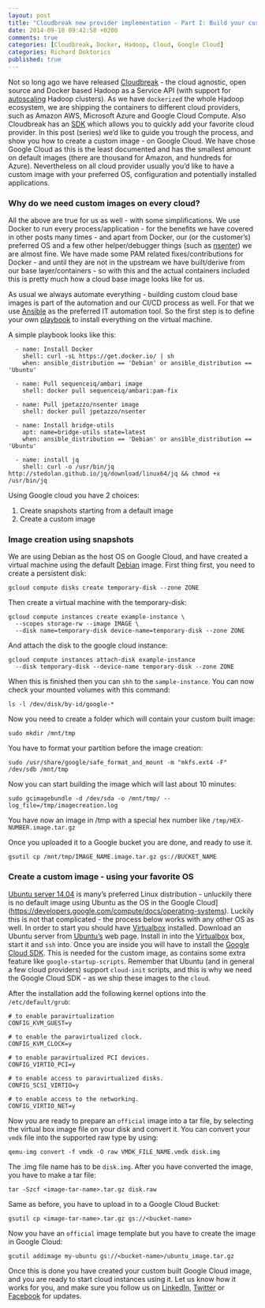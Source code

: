 ```yaml
---
layout: post
title: "Cloudbreak new provider implementation - Part I: Build your custom image"
date: 2014-09-18 09:42:58 +0200
comments: true
categories: [Cloudbreak, Docker, Hadoop, Cloud, Google Cloud]
categories: Richard Doktorics
published: true
---
```


Not so long ago we have released [Cloudbreak](http://blog.sequenceiq.com/blog/2014/07/18/announcing-cloudbreak/) - the cloud agnostic, open source and Docker based Hadoop as a Service API (with support for [autoscaling](http://blog.sequenceiq.com/blog/2014/08/27/announcing-periscope/) Hadoop clusters). As we have `dockerized` the whole Hadoop ecosystem, we are shipping the containers to different cloud providers, such as Amazon AWS, Microsoft Azure and Google Cloud Compute. Also Cloudbreak has an [SDK](http://sequenceiq.com/cloudbreak/#add-new-cloud-providers) which allows you to quickly add your favorite cloud provider. In this post (series) we’d like to guide you trough the process, and show you how to create a custom image - on Google Cloud. We have chose Google Cloud as this is the least documented and has the smallest amount on default images (there are thousand for Amazon, and hundreds for Azure). Nevertheless on all cloud provider usually you’d like to have a custom image with your preferred OS, configuration and potentially installed applications.

<!-- more -->

### Why do we need custom images on every cloud?

All the above are true for us as well - with some simplifications. We use Docker to run every process/application - for the benefits we have covered in other posts many times - and apart from Docker, our (or the customer’s) preferred OS and a few other helper/debugger things (such as [nsenter](https://registry.hub.docker.com/u/jpetazzo/nsenter/)) 
we are almost fine. We have made some PAM related fixes/contributions for Docker - and until they are not in the upstream we have built/derive from our base layer/containers - so with this and the actual containers included this is pretty much how a cloud base image looks like for us.

As usual we always automate everything - building custom cloud base images is part of the automation and our CI/CD process as well. For that we use [Ansible](http://www.ansible.com/home) as the preferred IT automation tool. So the first step is to define your own [playbook](http://docs.ansible.com/playbooks.html) to install everything on the virtual machine.

A simple playbook looks like this:

```
  - name: Install Docker
    shell: curl -sL https://get.docker.io/ | sh
    when: ansible_distribution == 'Debian' or ansible_distribution == 'Ubuntu'

  - name: Pull sequenceiq/ambari image
    shell: docker pull sequenceiq/ambari:pam-fix

  - name: Pull jpetazzo/nsenter image
    shell: docker pull jpetazzo/nsenter

  - name: Install bridge-utils
    apt: name=bridge-utils state=latest
    when: ansible_distribution == 'Debian' or ansible_distribution == 'Ubuntu'

  - name: install jq
    shell: curl -o /usr/bin/jq http://stedolan.github.io/jq/download/linux64/jq && chmod +x /usr/bin/jq

```

Using Google cloud you have 2 choices:

  1. Create snapshots starting from a default image
  2. Create a custom image 

### Image creation using snapshots

We are using Debian as the host OS on Google Cloud, and have created a virtual machine using the default [Debian](https://developers.google.com/compute/docs/operating-systems#backported_debian_7_wheezy) image. First thing first, you need to create a persistent disk:

```
gcloud compute disks create temporary-disk --zone ZONE
```

Then create a virtual machine with the temporary-disk:

```
gcloud compute instances create example-instance \
  --scopes storage-rw --image IMAGE \
  --disk name=temporary-disk device-name=temporary-disk --zone ZONE
```

And attach the disk to the google cloud instance:

```
gcloud compute instances attach-disk example-instance
  --disk temporary-disk --device-name temporary-disk --zone ZONE
```

When this is finished then you can `shh` to the `sample-instance`. You can now check your mounted volumes with this command:

```
ls -l /dev/disk/by-id/google-*
```

Now you need to create a folder which will contain your custom built image:

```
sudo mkdir /mnt/tmp
```

You have to format your partition before the image creation:

```
sudo /usr/share/google/safe_format_and_mount -m "mkfs.ext4 -F" /dev/sdb /mnt/tmp
```

Now you can start building the image which will last about 10 minutes:

```
sudo gcimagebundle -d /dev/sda -o /mnt/tmp/ --log_file=/tmp/imagecreation.log
```

You have now an image in /tmp with a special hex number like `/tmp/HEX-NUMBER.image.tar.gz`

Once you uploaded it to a Google bucket you are done, and ready to use it.

```
gsutil cp /mnt/tmp/IMAGE_NAME.image.tar.gz gs://BUCKET_NAME
```

### Create a custom image - using your favorite OS

[Ubuntu server 14.04](http://www.ubuntu.com/download/server) is many’s preferred Linux distribution - unluckily there is no default image using Ubuntu as the OS in the Google Cloud](https://developers.google.com/compute/docs/operating-systems). Luckily this is not that complicated - the process below works with any other OS as well. In order to start you should have [Virtualbox](https://www.virtualbox.org/) installed. Download an Ubuntu server from [Ubuntu’s](http://www.ubuntu.com/server) web page.
Install in into the [Virtualbox](https://www.virtualbox.org/) box, start it and `ssh` into. Once you are inside you will have to install the [Google Cloud SDK](https://developers.google.com/cloud/sdk/). This is needed for the custom image, as contains some extra feature like `google-startup-scripts`. Remember that Ubuntu (and in general a few cloud providers) support `cloud-init` scripts, and this is why we need the Google Cloud SDK - as we ship these images to the `cloud`.

After the installation add the following kernel options into the `/etc/default/grub`:

```
# to enable paravirtualization
CONFIG_KVM_GUEST=y

# to enable the paravirtualized clock.
CONFIG_KVM_CLOCK=y

# to enable paravirtualized PCI devices.
CONFIG_VIRTIO_PCI=y

# to enable access to paravirtualized disks.
CONFIG_SCSI_VIRTIO=y

# to enable access to the networking.
CONFIG_VIRTIO_NET=y
```

Now you are ready to prepare an `official` image into a tar file, by selecting the virtual box image file on your disk and convert it.
You can convert your `vmdk` file into the supported raw type by using:

```
qemu-img convert -f vmdk -O raw VMDK_FILE_NAME.vmdk disk.img
```

The .img file name has to be `disk.img`. After you have converted the image, you have to make a tar file:

```
tar -Szcf <image-tar-name>.tar.gz disk.raw
```

Same as before, you have to upload in to a Google Cloud Bucket:

```
gsutil cp <image-tar-name>.tar.gz gs://<bucket-name>
```

Now you have an `official` image template but you have to create the image in Google Cloud:

```
gcutil addimage my-ubuntu gs://<bucket-name>/ubuntu_image.tar.gz
```

Once this is done you have created your custom built Google Cloud image, and you are ready to start cloud instances using it. Let us know how it works for you, and make sure you follow us on [LinkedIn](https://www.linkedin.com/company/sequenceiq/), [Twitter](https://twitter.com/sequenceiq) or [Facebook](https://www.facebook.com/sequenceiq) for updates.
